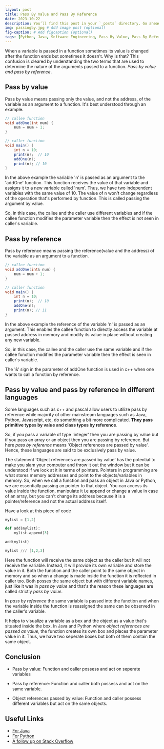 ```yaml
---
layout: post
title: Pass By Value and Pass By Reference
date: 2023-10-22
description: You’ll find this post in your `_posts` directory. Go ahead and edit it and re-build the site to see your changes. # Add post description (optional)
img: passingby.jpg # Add image post (optional)
fig-caption: # Add figcaption (optional)
tags: [Python, Java, Software Engineering, Pass By Value, Pass By Reference]
---
```


 When a variable is passed in a function sometimes its value is changed after the function ends but sometimes it doesn't. Why is that? This confusion is cleared by understanding the two terms that are used to determine the nature of the arguments passed to a function. *Pass by value and pass by reference*. 

## Pass by value
Pass by value means passing only the value, and not the address, of the variable as an argument to a function. It's best understood through an example.

```java
// callee function
void addOne(int num) {
    num = num + 1;
}

// caller function
void main() {
    int n = 10;
    print(n);  // 10
    addOne(n);
    print(n); // 10
}
```

In the above example the variable 'n' is passed as an argument to the 'addOne' function. This function receives the value of that variable and assigns it to a new variable called 'num'. Thus, we have two independent variables with the same value of 10. The value of n won't change regardless of the operation that's performed by function. This is called passing the argument by value. 

So, in this case, the callee and the caller use different variables and if the callee function modifies the parameter variable then the effect is not seen in caller's variable.

## Pass by reference
Pass by reference means passing the reference(value and the address) of the variable as an argument to a function.

```java
// callee function
void addOne(int& num) {
    num = num + 1;
}

// caller function
void main() {
    int n = 10;
    print(n);  // 10
    addOne(n);
    print(n); // 11
}
```

In the above example the reference of the variable 'n' is passed as an argument. This enables the callee function to directly access the variable at passed address in memory and modify its value in place without creating any new variable.

So, in this case, the callee and the caller use the same variable and if the callee function modifies the parameter variable then the effect is seen in caller's variable.

The '&' sign in the parameter of addOne function is used in c++ when one wants to call a function by reference. 

## Pass by value and pass by reference in different languages

Some languages such as c++ and pascal allow users to utilize pass by reference while majority of other mainstream languages such as Java, Python, Javascript, etc, do something a bit more complicated. **They pass primitive types by value and class types by reference**.

So, if you pass a variable of type 'integer' then you are passing by value but if you pass an array or an object then you are passing by reference. But here *pass by reference* means 'Object references are passed by value'. Hence, these languages are said to be exclusively pass by value.

The statement 'Object references are passed by value' has the potential to make you slam your computer and throw it out the window but it can be understood if we look at it in terms of pointers. Pointers in programming are what stores memory addresses and point to the objects/variables in memory. So, when we call a function and pass an object in Java or Python, we are essentially passing an pointer to that object. You can access its value inside the function, manipulate it i.e append or change a value in case of an array, but you can't change its address because it is a pointer/reference and not the actual address itself.

Have a look at this piece of code

```python
mylist = [1,2]

def add(mylist):
    mylist.append(3)

add(mylist)

mylist /// [1,2,3]
```

Here the function will receive the same object as the caller but it will not receive the variable. Instead, it will provide its own variable and store the value in it. Both the function and the caller point to the same object in memory and so when a change is made inside the function it is reflected in caller too. Both posses the same object but with different variable names, just like it was in *pass by value* and that's the reason these languages are called strictly *pass by value*.

In *pass by reference* the same variable is passed into the function and when the variable inside the function is reassigned the same can be observed in the caller's variable.

It helps to visualize a variable as a box and the object as a value that's situated inside the box. In Java and Python where *object references are passed as value*, the function creates its own box and places the parameter value in it. Thus, we have two seperate boxes but both of them contain the same object.  

## Conclusion

- Pass by value: Function and caller possess and act on seperate variables

- Pass by reference: Function and caller both possess and act on the same variable.

- Object references passed by value: Function and caller possess different variables but act on the same objects.


## Useful Links

- [For Java](https://www.javadude.com/articles/passbyvalue.html)
- [For Python](https://robertheaton.com/2014/02/09/pythons-pass-by-object-reference-as-explained-by-philip-k-dick/)
- [A follow up on Stack Overflow](https://stackoverflow.com/questions/40480/is-java-pass-by-reference-or-pass-by-value)
